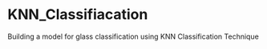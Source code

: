 # KNN_Classifiacation
Building a  model for glass classification using KNN Classification Technique
